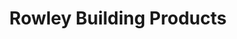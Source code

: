 ---
title: "Rowley Building Products"
url: /middletown/rowley-building-products/
shop: doityourself
---